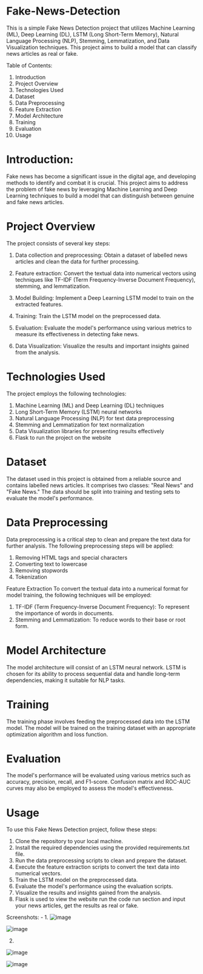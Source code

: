 # Fake-News-Detection

This is a simple Fake News Detection project that utilizes Machine Learning (ML), Deep Learning (DL), LSTM (Long Short-Term Memory), Natural Language Processing (NLP), Stemming, Lemmatization, and Data Visualization techniques. This project aims to build a model that can classify news articles as real or fake.

Table of Contents: 
1. Introduction
2. Project Overview
3. Technologies Used
4. Dataset
5. Data Preprocessing
6. Feature Extraction
7. Model Architecture
8. Training
9. Evaluation
10. Usage

# Introduction:

Fake news has become a significant issue in the digital age, and developing methods to identify and combat it is crucial. This project aims to address the problem of fake news by leveraging Machine Learning and Deep Learning techniques to build a model that can distinguish between genuine and fake news articles.

# Project Overview
The project consists of several key steps:

1. Data collection and preprocessing: Obtain a dataset of labelled news articles and clean the data for further processing.

2. Feature extraction: Convert the textual data into numerical vectors using techniques like TF-IDF (Term Frequency-Inverse Document Frequency), stemming, and lemmatization.

3. Model Building: Implement a Deep Learning LSTM model to train on the extracted features.

4. Training: Train the LSTM model on the preprocessed data.

5. Evaluation: Evaluate the model's performance using various metrics to measure its effectiveness in detecting fake news.

6. Data Visualization: Visualize the results and important insights gained from the analysis.

# Technologies Used
The project employs the following technologies:

1. Machine Learning (ML) and Deep Learning (DL) techniques
2. Long Short-Term Memory (LSTM) neural networks
3. Natural Language Processing (NLP) for text data preprocessing
4. Stemming and Lemmatization for text normalization
5. Data Visualization libraries for presenting results effectively
6. Flask to run the project on the website

# Dataset
The dataset used in this project is obtained from a reliable source and contains labelled news articles. It comprises two classes: "Real News" and "Fake News." The data should be split into training and testing sets to evaluate the model's performance.

# Data Preprocessing

Data preprocessing is a critical step to clean and prepare the text data for further analysis. The following preprocessing steps will be applied:

1. Removing HTML tags and special characters
2. Converting text to lowercase
3. Removing stopwords
4. Tokenization

Feature Extraction
To convert the textual data into a numerical format for model training, the following techniques will be employed:

1. TF-IDF (Term Frequency-Inverse Document Frequency): To represent the importance of words in documents.
2. Stemming and Lemmatization: To reduce words to their base or root form.

# Model Architecture
The model architecture will consist of an LSTM neural network. LSTM is chosen for its ability to process sequential data and handle long-term dependencies, making it suitable for NLP tasks.


# Training
The training phase involves feeding the preprocessed data into the LSTM model. The model will be trained on the training dataset with an appropriate optimization algorithm and loss function.

# Evaluation
The model's performance will be evaluated using various metrics such as accuracy, precision, recall, and F1-score. Confusion matrix and ROC-AUC curves may also be employed to assess the model's effectiveness.

# Usage
To use this Fake News Detection project, follow these steps:

1. Clone the repository to your local machine.
2. Install the required dependencies using the provided requirements.txt file.
3. Run the data preprocessing scripts to clean and prepare the dataset.
4. Execute the feature extraction scripts to convert the text data into numerical vectors.
5. Train the LSTM model on the preprocessed data.
6. Evaluate the model's performance using the evaluation scripts.
7. Visualize the results and insights gained from the analysis.
8. Flask is used to view the website run the code run section and input your news articles, get the results as real or fake.

Screenshots: -
1.
![image](https://github.com/Parul1606/Fake-News-Detection/assets/80768852/9eb126d5-a698-4c4e-92be-a5ea069fee20)

![image](https://github.com/Parul1606/Fake-News-Detection/assets/80768852/aec0ae3b-9bb4-44d3-a290-298f4d01fe8e)


2.
![image](https://github.com/Parul1606/Fake-News-Detection/assets/80768852/ff1539f7-f79b-4457-b600-59888637ca86)

![image](https://github.com/Parul1606/Fake-News-Detection/assets/80768852/f045235c-0a12-4a96-96ba-a8b70307f345)

